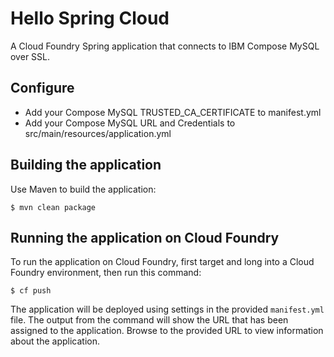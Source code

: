 Hello Spring Cloud
============

A Cloud Foundry Spring application that connects to IBM Compose MySQL over SSL.

## Configure

- Add your Compose MySQL TRUSTED_CA_CERTIFICATE to manifest.yml
- Add your Compose MySQL URL and Credentials to src/main/resources/application.yml

## Building the application

Use Maven to build the application:

~~~
$ mvn clean package
~~~

## Running the application on Cloud Foundry

To run the application on Cloud Foundry, first target and long into a Cloud Foundry environment, then run this command:

~~~
$ cf push
~~~

The application will be deployed using settings in the provided `manifest.yml` file. The output from the command will show the URL that has been assigned to the application. Browse to the provided URL to view information about the application.

